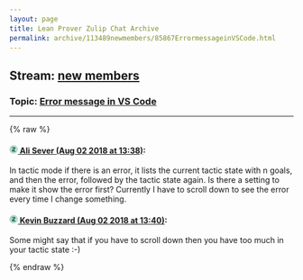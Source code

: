 ```yaml
---
layout: page
title: Lean Prover Zulip Chat Archive 
permalink: archive/113489newmembers/85867ErrormessageinVSCode.html
---
```


## Stream: [new members](index.html)
### Topic: [Error message in VS Code](85867ErrormessageinVSCode.html)

---


{% raw %}
#### [![Click to go to Zulip](../../assets/img/zulip2.png) Ali Sever (Aug 02 2018 at 13:38)](https://leanprover.zulipchat.com/#narrow/stream/113489-new%20members/topic/Error%20message%20in%20VS%20Code/near/130773109):
In tactic mode if there is an error, it lists the current tactic state with n goals, and then the error, followed by the tactic state again. Is there a setting to make it show the error first? Currently I have to scroll down to see the error every time I change something.

#### [![Click to go to Zulip](../../assets/img/zulip2.png) Kevin Buzzard (Aug 02 2018 at 13:40)](https://leanprover.zulipchat.com/#narrow/stream/113489-new%20members/topic/Error%20message%20in%20VS%20Code/near/130773169):
Some might say that if you have to scroll down then you have too much in your tactic state :-)


{% endraw %}
